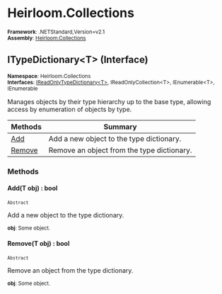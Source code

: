 # Heirloom.Collections

<small>**Framework**: .NETStandard,Version=v2.1</small>  
<small>**Assembly**: [Heirloom.Collections](../heirloom.collections/heirloom.collections.md)</small>  

## ITypeDictionary\<T> (Interface)
<small>**Namespace**: Heirloom.Collections</sub></small>  
<small>**Interfaces**: [IReadOnlyTypeDictionary\<T>](heirloom.collections.ireadonlytypedictionary[t].md), IReadOnlyCollection\<T>, IEnumerable\<T>, IEnumerable</small>  

Manages objects by their type hierarchy up to the base type, allowing access by enumeration of objects by type.

| Methods | Summary |
|---------|---------|
| [Add](#ADD882735FB) | Add a new object to the type dictionary. |
| [Remove](#REMA46A9FF0) | Remove an object from the type dictionary. |

### Methods

#### <a name="ADD882735FB"></a>Add(T obj) : bool

<small>`Abstract`</small>

Add a new object to the type dictionary.

<small>**obj**: <param name="obj">Some object.</param>  
</small>

#### <a name="REMA46A9FF0"></a>Remove(T obj) : bool

<small>`Abstract`</small>

Remove an object from the type dictionary.

<small>**obj**: <param name="obj">Some object.</param>  
</small>

